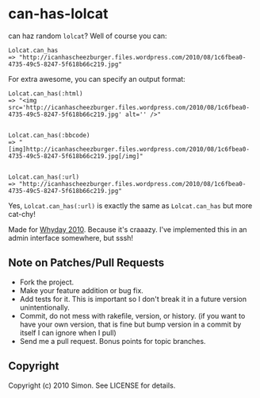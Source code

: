 # can-has-lolcat

can haz random `lolcat`? Well of course you can:

    Lolcat.can_has
    => "http://icanhascheezburger.files.wordpress.com/2010/08/1c6fbea0-4735-49c5-8247-5f618b66c219.jpg"

For extra awesome, you can specify an output format:

    Lolcat.can_has(:html)
    => "<img src='http://icanhascheezburger.files.wordpress.com/2010/08/1c6fbea0-4735-49c5-8247-5f618b66c219.jpg' alt='' />"


    Lolcat.can_has(:bbcode)
    => "[img]http://icanhascheezburger.files.wordpress.com/2010/08/1c6fbea0-4735-49c5-8247-5f618b66c219.jpg[/img]"


    Lolcat.can_has(:url)
    => "http://icanhascheezburger.files.wordpress.com/2010/08/1c6fbea0-4735-49c5-8247-5f618b66c219.jpg"

Yes, `Lolcat.can_has(:url)` is exactly the same as `Lolcat.can_has` but more cat-chy!

Made for [Whyday 2010](http://whyday.org/). Because it's craaazy. I've implemented this in an admin interface somewhere, but sssh!

## Note on Patches/Pull Requests
 
* Fork the project.
* Make your feature addition or bug fix.
* Add tests for it. This is important so I don't break it in a
  future version unintentionally.
* Commit, do not mess with rakefile, version, or history.
  (if you want to have your own version, that is fine but bump version in a commit by itself I can ignore when I pull)
* Send me a pull request. Bonus points for topic branches.

## Copyright

Copyright (c) 2010 Simon. See LICENSE for details.

